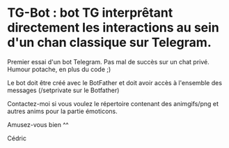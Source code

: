 # TG-Bot : bot TG interprêtant directement les interactions au sein d'un chan classique sur Telegram.

Premier essai d'un bot Telegram. Pas mal de succès sur un chat privé. Humour potache, en plus du code ;)

Le bot doit être créé avec le BotFather et doit avoir accès à l'ensemble des messages (/setprivate sur le Botfather)

Contactez-moi si vous voulez le répertoire contenant des animgifs/png et autres anims pour la partie émoticons.

Amusez-vous bien ^^

Cédric
